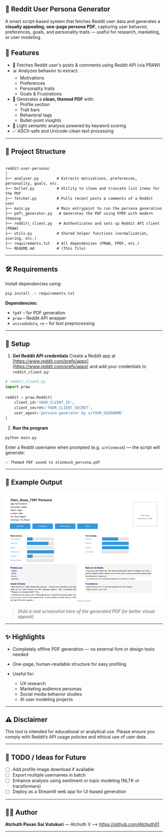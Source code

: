 
## 🧠 Reddit User Persona Generator

A smart script-based system that fetches Reddit user data and generates a **visually appealing, one-page persona PDF**, capturing user behavior, preferences, goals, and personality traits — useful for research, marketing, or user modeling.

## 🚀 Features

- 🔎 Fetches Reddit user's posts & comments using Reddit API (via PRAW)
- 📊 Analyzes behavior to extract:
  - Motivations
  - Preferences
  - Personality traits
  - Goals & Frustrations
- 🧾 Generates a **clean, themed PDF** with:
  - Profile section
  - Trait bars
  - Behavioral tags
  - Bullet-point insights
- 🧠 Light semantic analysis powered by keyword scoring
- ✅ ASCII-safe and Unicode-clean text processing

---

## 📁 Project Structure

```

reddit-user-persona/
│
├── analyser.py        # Extracts motivations, preferences, personality, goals, etc.
├── bullet.py          # Utility to clean and truncate list items for the PDF
├── fetcher.py         # Pulls recent posts & comments of a Reddit user
├── main.py            # Main entrypoint to run the persona generation
├── pdf\_generator.py   # Generates the PDF using FPDF with modern theming
├── reddit\_client.py   # Authenticates and sets up Reddit API client (PRAW)
├── utils.py           # Shared helper functions (normalization, scoring, etc.)
├── requirements.txt   # All dependencies (PRAW, FPDF, etc.)
└── README.md          # (This file)

````

---

## 🛠️ Requirements

Install dependencies using:

```bash
pip install -r requirements.txt
````

**Dependencies:**

* `fpdf` – for PDF generation
* `praw` – Reddit API wrapper
* `unicodedata`, `re` – for text preprocessing

---

## 🔧 Setup

1. **Get Reddit API credentials**
   Create a Reddit app at [https://www.reddit.com/prefs/apps](https://www.reddit.com/prefs/apps) and add your credentials to `reddit_client.py`:

```python
# reddit_client.py
import praw

reddit = praw.Reddit(
    client_id='YOUR_CLIENT_ID',
    client_secret='YOUR_CLIENT_SECRET',
    user_agent='persona-generator by u/YOUR_USERNAME'
)
```

2. **Run the program**

```bash
python main.py
```

Enter a Reddit username when prompted (e.g. `u/elonmusk`) — the script will generate:

```
✅ Themed PDF saved to elonmusk_persona.pdf
```

---

## 📄 Example Output

![Persona PDF Screenshot](user_persona.png)

> *(Add a real screenshot here of the generated PDF for better visual appeal)*

---

## ✨ Highlights

* Completely offline PDF generation — no external font or design tools needed
* One-page, human-readable structure for easy profiling
* Useful for:

  * UX research
  * Marketing audience personas
  * Social media behavior studies
  * AI user modeling projects

---

## ⚠️ Disclaimer

This tool is intended for educational or analytical use. Please ensure you comply with Reddit’s API usage policies and ethical use of user data.

---

## 📌 TODO / Ideas for Future

* [ ] Add profile image download if available
* [ ] Export multiple usernames in batch
* [ ] Enhance analysis using sentiment or topic modeling (NLTK or transformers)
* [ ] Deploy as a Streamlit web app for UI-based generation

---

## 🧑‍💻 Author

**Atchuth Pavan Sai Vutukuri** — Atchuth V --> https://github.com/Atchuth01



---

```

